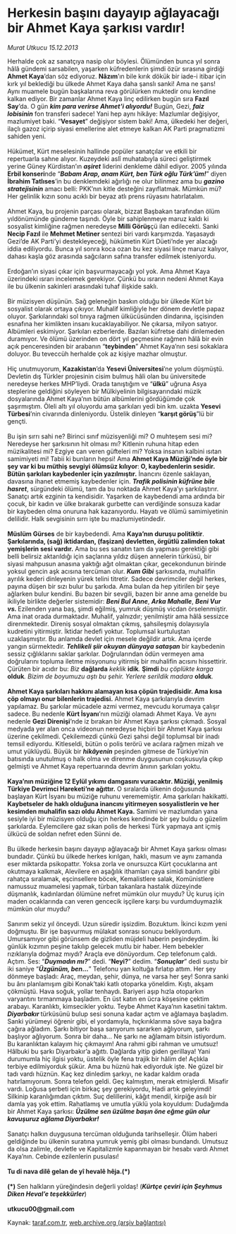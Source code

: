 # Herkesin başını dayayıp ağlayacağı bir Ahmet Kaya şarkısı vardır!

*Murat Utkucu 15.12.2013*

<div class="yazi">Herhalde çok az sanatçıya nasip olur böylesi. Ölümünden bunca yıl sonra hâlâ gündemi sarsabilen, yaşarken küfredenlerin şimdi özür sırasına girdiği <b>Ahmet Kaya</b>’dan söz ediyoruz. <b>Nâzım</b>’ın bile kırık dökük bir iade-i itibar için kırk yıl beklediği bu ülkede Ahmet Kaya daha şanslı sanki! Ama ne şans! Aynı muamele bugün başkalarına reva görülürken muktedir onu kendine kalkan ediyor. Bir zamanlar Ahmet Kaya linç edilirken bugün sıra <b>Fazıl Say</b>’da. O gün <b><i>kim para verirse Ahmet’i alıyordu!</i></b> Bugün, Gezi, <b><i>faiz lobisinin</i></b> fon transferi sadece! Yani hep aynı hikâye: Mazlumlar değişiyor, mazlumiyet baki. “<b>Vesayet</b>” değişiyor sistem baki! Ama, ülkedeki her değeri, ilaçlı gazoz içirip siyasi emellerine alet etmeye kalkan AK Parti pragmatizmi sahiden yeni. <br/><br/>Hükümet, Kürt meselesinin hallinde popüler sanatçılar ve etkili bir repertuarla sahne alıyor. Kuzeydeki aslî muhatabıyla süreci geliştirmek yerine Güney Kürdistan’ın <b><i>aşiret</i></b> liderini denkleme dâhil ediyor. 2005 yılında <b>Erbil konseri</b>nde “<b><i>Babam Arap, anam Kürt, ben Türk oğlu Türk’üm!</i></b>” diyen <b>İbrahim Tatlıses</b>’in bu denklemdeki ağırlığı ne olur bilinmez ama bu <b><i>gazino stratejisinin</i></b> amacı belli: PKK’nın kitle desteğini zayıflatmak. Mümkün mü? Her gelinlik kızın sonu acıklı bir beyaz atlı prens rüyasını hatırlatalım. <br/><br/>Ahmet Kaya, bu projenin parçası olarak, bizzat Başbakan tarafından ölüm yıldönümünde gündeme taşındı. Öyle bir sahiplenmeye maruz kaldı ki sosyalist kimliğine rağmen neredeyse <b>Milli Görüş</b>çü ilan edilecekti. Sanki <b>Necip Fazıl </b>ile <b>Mehmet Metiner </b>sentezi biri vardı karşımızda. Yaşasaydı Gezi’de AK Parti’yi destekleyeceği, hükümetin Kürt Düeti’nde yer alacağı iddia ediliyordu. Bunca yıl sonra koca ozan bu kez siyasi linçe maruz kalıyor, dahası kaşla göz arasında sağcıların safına transfer edilmek isteniyordu. <br/><br/>Erdoğan’ın siyasi çıkar için başvurmayacağı yol yok. Ama Ahmet Kaya üzerindeki ısrarı incelemek gerekiyor. Çünkü bu ısrarın nedeni Ahmet Kaya ile bu ülkenin sakinleri arasındaki tuhaf ilişkide saklı. <br/><br/>Bir müzisyen düşünün. Sağ geleneğin baskın olduğu bir ülkede Kürt bir sosyalist olarak ortaya çıkıyor. Muhalif kimliğiyle her dönem devletle papaz oluyor. Şarkılarındaki sol tınıya rağmen ülkücüsünden dindarına, işçisinden esnafına her kimlikten insanı kucaklayabiliyor. Ne çıkarsa, milyon satıyor. Albümleri eskimiyor. Şarkıları ezberlerde. Bazıları küfretse dahi dinlemeden duramıyor. Ve ölümü üzerinden on dört yıl geçmesine rağmen hâlâ bir evin açık penceresinden bir arabanın “<b>teybinden</b>” Ahmet Kaya’nın sesi sokaklara doluyor. Bu teveccüh herhalde çok az kişiye mazhar olmuştur. <br/><br/>Hiç unutmuyorum, <b>Kazakistan</b>’da <b>Yesevi Üniversitesi</b>’ne yolum düşmüştü. Devletin dış Türkler projesinin cisim bulmuş hâli olan bu üniversitede neredeyse herkes MHP’liydi. Orada tanıştığım ve “<b>ülkü</b>” uğruna Asya steplerine geldiğini söyleyen bir Mülkiyelinin bilgisayarındaki müzik dosyalarında Ahmet Kaya’nın bütün albümlerini gördüğümde çok şaşırmıştım. Öleli altı yıl oluyordu ama şarkıları yedi bin km. uzakta <b>Yesevi Türbesi</b>’nin civarında dinleniyordu. Üstelik dinleyen “<b>karşıt görüş</b>”lü bir gençti. <br/><br/>Bu işin sırrı sahi ne? Birinci sınıf müzisyenliği mi? O muhteşem sesi mi? Neredeyse her şarkısının hit olması mı? Kitlenin ruhuna hitap eden müzikalitesi mi? Ezgiye can veren güfteleri mi? Yoksa insanın kalbini ısıtan samimiyeti mi! Tabii ki bunların hepsi! Ama <b>Ahmet Kaya Müziği’nde öyle bir şey var ki bu müthiş sevgiyi ölümsüz kılıyor</b>:<b> O, kaybedenlerin sesidir. Bütün şarkıları kaybedenler için yazılmıştır.</b> İnancını özenle saklayan, davasına ihanet etmemiş kaybedenler için. <b><i>Trafik polisinin küfrüne bile hasret</i></b>, sürgündeki ölümü, tam da bu noktada Ahmet Kaya’yı şarkılaştırır. Sanatçı artık ezginin ta kendisidir. Yaşarken de kaybedendi ama ardında bir çocuk, bir kadın ve ülke bırakarak gurbette can verdiğinde sonsuza kadar bir kaybeden olma onuruna hak kazanıyordu. Hayatı ve ölümü samimiyetinin delilidir. Halk sevgisinin sırrı işte bu mazlumiyetindedir. <b><br/><br/>Müslüm Gürses</b> de bir kaybedendi. Ama <b>Kaya’nın duruşu politiktir</b>.<b> Şarkılarında, (sağ) iktidardan, (faşizan) devletten, örgütlü zalimden tokat yemişlerin sesi vardır.</b> Ama bu ses  sanatın tam da yapması gerektiği gibi  belli belirsiz aktarıldığı için saçlarına yıldız düşen annelerin türküsü, bir siyasi mahpusun anasına yaktığı ağıt olmaktan çıkar, gecekondunun birinde yoksul gencin aşk acısına tercüman olur. <b><i>Kum Gibi</i></b> şarkısında, muhalifin ayrılık kederi dinleyenin yürek telini titretir. Sadece devrimciler değil herkes, payına düşen bir sızı bulur bu şarkıda. Ama bulan da hep yitirilen bir şeye ağlarken bulur kendini. Bu bazen bir sevgili, bazen bir anne ama genelde bu ikiliyle birlikte değerler sistemidir: <b><i>Beni Bul Anne</i></b>, <b><i>Arka Mahalle</i></b>, <b><i>Beni Vur vs. </i></b>Ezilenden yana baş, şimdi eğilmiş, yumruk düşmüş vicdan örselenmiştir. Ama inat orada durmaktadır. Muhalif, yalnızdır; yenilmiştir ama hâlâ sessizce direnmektedir. Direniş sosyal olmaktan çıkmış, şahsileşmiş dolayısıyla kudretini yitirmiştir. İktidar hedefi yoktur. Toplumsal kurtuluştan uzaklaşmıştır. Bu anlamda devlet için mesele değildir artık. Ama içerde yangın sürmektedir. <b><i>Tehlikeli şiir okuyan dünyaya sataşan</i></b> bir kaybedenin sessiz çığlıklarını saklar şarkılar. Doğrularından ödün vermeyen ama doğrularını topluma iletme misyonunu yitirmiş bir muhalifin acısını hissettirir. Çürüten bir acıdır bu: <i>Biz </i><b>dağlarda</b><i> keklik </i><b>idik</b><i>. </i><b>Şimdi</b><i> bu çöplükte karga </i><b>olduk</b><i>. Bizim de boyumuzu aştı bu şehir. Yerlere serildik madara </i><b>olduk</b><i>.</i> <b><br/><br/>Ahmet Kaya şarkıları hakkını alamayan kısa çöpün trajedisidir. Ama kısa çöp olmayı onur bilenlerin trajedisi.</b> Ahmet Kaya şarkılarıyla devrim yapılamaz. Bu şarkılar mücadele azmi vermez, mevcudu korumaya çalışır sadece. Bu nedenle <b>Kürt İsyanı</b>’nın müziği olamadı Ahmet Kaya. Ve aynı nedenle <b>Gezi Direnişi</b>’nde iz bırakan bir Ahmet Kaya şarkısı çıkmadı. Sosyal medyada yer alan onca videonun neredeyse hiçbiri bir Ahmet Kaya şarkısı üzerine çekilmedi. Çekilemezdi çünkü Gezi şahsi değil toplumsal bir inadı temsil ediyordu. Kitleseldi, bütün o polis terörü ve acılara rağmen mizah ve umut yüklüydü. Büyük bir <b><i>hikâyenin</i></b> peşinden gitmese de Türkiye’nin batısında unutulmuş o halk olma ve direnme duygusunun coşkusuyla çıkıp gelmişti ve Ahmet Kaya repertuarında devrim ânının şarkıları yoktu. <b><br/><br/>Kaya’nın müziğine 12 Eylül yıkımı damgasını vuracaktır. Müziği, yenilmiş Türkiye Devrimci Hareketi’ne ağıttır.</b> O sıralarda ülkenin doğusunda başlayan Kürt İsyanı bu müziğe ruhunu verememiştir. Ama şarkıları hakikatti. <b>Kaybetseler de haklı olduğuna inancını yitirmeyen sosyalistlerin ve her kesimden muhalifin sazı oldu Ahmet Kaya.</b> Samimi ve mazlumdan yana sesiyle iyi bir müzisyen olduğu için herkes kendinde bir şey buldu o güzelim şarkılarda. Eylemcilere gaz sıkan polis de herkesi Türk yapmaya ant içmiş ülkücü de soldan nefret eden Sünni de. <br/><br/>Bu ülkede herkesin başını dayayıp ağlayacağı bir Ahmet Kaya şarkısı olması bundadır. Çünkü bu ülkede herkes kırılgan, haklı, masum ve aynı zamanda eser miktarda psikopattır. Yoksa zorla ve onursuzca Kürt çocuklarına ant okutmaya kalkmak, Alevilere en aşağılık ithamları çaya simidi bandırır gibi rahatça sıralamak, eşcinsellere böcek, Kemalistlere salak, Komünistlere namussuz muamelesi yapmak, türban takanlara hastalık düzeyinde düşmanlık, kadınlardan ölümüne nefret mümkün olur muydu? Üç kuruş için maden ocaklarında can veren gencecik işçilere karşı bu vurdumduymazlık mümkün olur muydu? <br/><br/>Sanırım sekiz yıl önceydi. Uzun süredir işsizdim. Bozuktum. İkinci kızım yeni doğmuştu. Bir işe başvurmuş mülakat sonrası sonucu bekliyordum. Umursamıyor gibi görünsem de gizliden müjdeli haberin peşindeydim. İki günlük kızımın peşine takılıp gelecek mutlu bir haber. Hem bebekler rızıklarıyla doğmaz mıydı? Araçla eve dönüyordum. Cep telefonum çaldı. Açtım. Ses: “<b><i>Duymadın mı?</i></b>” dedi. “<b>Neyi?</b>” dedim. “<b><i>Sonuçlar</i></b>” dedi sustu bir iki saniye “<b><i>Üzgünüm, ben...</i></b>” Telefonu yan koltuğa fırlatıp attım. Her şey dönmeye başladı: Araç, meydan, şehir, dünya, ne varsa her şey! Sonra sanki bu ânı planlamışım gibi Konak’taki katlı otoparka yöneldim. Kıştı, akşam çökmüştü. Hava soğuk, yollar tenhaydı. Bariyeri aşıp hızla otoparkın varyantını tırmanmaya başladım. En üst katın en ücra köşesine çektim arabayı. Karanlıktı, kimsecikler yoktu. Teybe Ahmet Kaya’nın kasetini taktım. <b><i>Diyarbakır </i></b>türküsünü bulup sesi sonuna kadar açtım ve ağlamaya başladım. Sanki yürümeyi öğrenir gibi, el yordamıyla, hıçkırıklarıma söve saya bağıra çağıra ağladım. Şarkı bitiyor başa sarıyorum sararken ağlıyorum, şarkı başlıyor ağlıyorum. Sonra bir daha... Ne şarkı ne ağlamam bitsin istiyordum. Bu karanlıktan kalayım hiç çıkmayım! Ana rahmi gibi rahman ve umutsuz! Hâlbuki bu şarkı Diyarbakır’a ağıttı. Dağlarda yitip giden gerillaya! Yani durumumla hiç ilgisi yoktu, üstelik öyle fena trajik bir hâlim de! Açlıkla terbiye edilmiyorduk şükür. Ama bu hüznü hak ediyorduk işte. Ne güzel bir tadı vardı hüznün. Kaç kez dinledim şarkıyı, ne kadar kaldım orada hatırlamıyorum. Sonra telefon geldi. Geç kalmıştım, merak etmişlerdi. Misafir vardı. Loğusa şerbeti için birkaç şey gerekiyordu, Hadi artık geleyimdi! Silkinip karanlığımdan çıktım. Suç delillerini,  kâğıt mendil, kirpiğe asılı bir damla yaş  yok ettim. Rahatlamış ve umutla yüklü yola koyuldum: Dudağımda bir Ahmet Kaya şarkısı: <b><i>Üzülme sen üzülme başın öne eğme gün olur kavuşuruz ağlama Diyarbakır!</i></b> <br/><br/>Sanatçı halkın duygusuna tercüman olduğunda tarihselleşir. Ölüm haberi geldiğinde bu ülkenin suratına yumruk yemiş gibi olması bundandı. Umutsuz da olsa zalimle, devletle ve Kapitalizmle kapanmayan bir hesabı vardı Ahmet Kaya’nın. Cebinde ezilenlerin pusulası! <b><br/><br/>Tu di nava dilê gelan de yî hevalê hêja.(*)</b> <b><br/><br/>(*) </b>Sen halkların yüreğindesin değerli yoldaş! (<b><i>Kürtçe çeviri için Şeyhmus Diken Heval’e teşekkürler</i></b>) <b><br/><br/>utkucu00@gmail.com</b>
</div>

Kaynak: [taraf.com.tr](http://www.taraf.com.tr:80/murat-utkucu/makale-herkesin-basini-dayayip-aglayacagi-bir-ahmet-kaya.htm), [web.archive.org (arşiv bağlantısı)](http://web.archive.org/web/20131217200628/http://www.taraf.com.tr:80/murat-utkucu/makale-herkesin-basini-dayayip-aglayacagi-bir-ahmet-kaya.htm)
